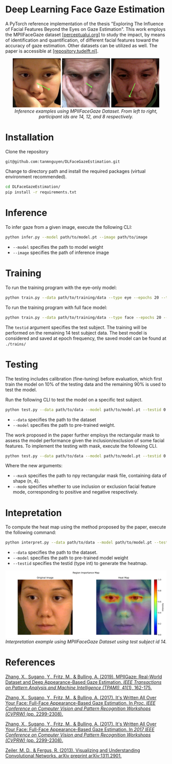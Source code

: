 # Deep Learning Face Gaze Estimation
A PyTorch reference implementation of the thesis "Exploring The Influence of Facial Features Beyond the Eyes on Gaze Estimation". This work employs the MPIIFaceGaze dataset [\[perceptualui.org\]](https://perceptualui.org/research/datasets/MPIIFaceGaze/) to study the impact, by means of identification and quantification, of different facial features toward the accuracy of gaze estimation. Other datasets can be utilized as well. The paper is accessible at [\[repository.tudelft.nl\]](http://resolver.tudelft.nl/uuid:df5c46b3-c9ec-4c88-8f73-32c03526be38).
<p align="center">
    <img src="assets/inference-example-1.png" alt="drawing" width="150">
    <img src="assets/inference-example-2.png" alt="drawing" width="150">
    <img src="assets/inference-example-3.png" alt="drawing" width="150">
    <em>Inference examples using MPIIFaceGaze Dataset. From left to right, participant ids are 14, 12, and 8 respectively.</em>
</p>


# Installation
Clone the repository
```bash
git@github.com:tanmnguyen/DLFaceGazeEstimation.git
```
Change to directory path and install the required packages (virtual environment recommended).
```bash
cd DLFaceGazeEstimation/
pip install -r requirements.txt
```
# Inference 
To infer gaze from a given image, execute the following CLI:
```bash
python infer.py --model path/to/model.pt --image path/to/image
```
- `--model` specifies the path to model weight 
- `--image` specifies the path of inference image 
# Training
To run the training program with the eye-only model:
```bash
python train.py --data path/to/training/data --type eye --epochs 20 --testid 14
```
To run the training program with full face model:
```bash
python train.py --data path/to/training/data --type face --epochs 20 --testid 14
```
The `testid` argument specifies the test subject. The training will be performed on the remaining 14 test subject data. The best model is considered and saved at epoch frequency, the saved model can be found at `./trains/`

# Testing 
The testing includes calibration (fine-tuning) before evaluation, which first train the model on 10% of the testing data and the remaining 90% is used to test the model. 

Run the following CLI to test the model on a specific test subject. 
```bash
python test.py --data path/to/data --model path/to/model.pt --testid 0
```
- `--data` specifies the path to the dataset 
- `--model` specifies the path to pre-trained weight.

The work proposed in the paper further employs the rectangular mask to assess the model performance given the inclusion/exclusion of some facial features. To implement the testing with mask, execute the following CLI.
```bash
python test.py --data path/to/data --model path/to/model.pt --testid 0 --mask path/to/mask.npy --mode [positive/negative]
```
Where the new arguments:
- `--mask` specifies the path to npy rectangular mask file, containing data of shape (n, 4). 
- `--mode` specifies whether to use inclusion or exclusion facial feature mode, corresponding to positive and negative respectively. 

# Intepretation 
To compute the heat map using the method proposed by the paper, execute the following command:
```bash 
python interpret.py --data path/to/data --model path/to/model.pt --testid id
```
- `--data` specifies the path to the dataset.
- `--model` specifies the path to pre-trained model weight 
- `--testid` specifies the testid (type int) to generate the heatmap. 

<p align="center">
    <img src="assets/interpretation-example-1.svg" alt="drawing">
    <em>Interpretation example using MPIIFaceGaze Dataset using test subject id 14.</em>
</p>

# References
[Zhang, X., Sugano, Y., Fritz, M., & Bulling, A. (2019). MPIIGaze: Real-World Dataset and Deep Appearance-Based Gaze Estimation. *IEEE Transactions on Pattern Analysis and Machine Intelligence (TPAMI)*, 41(1), 162-175.](https://doi.org/10.1109/TPAMI.2017.2778103)

[Zhang, X., Sugano, Y., Fritz, M., & Bulling, A. (2017). It's Written All Over Your Face: Full-Face Appearance-Based Gaze Estimation. In *Proc. IEEE Conference on Computer Vision and Pattern Recognition Workshops (CVPRW)* (pp. 2299-2308).](https://doi.org/10.1109/CVPRW.2017.284)

[Zhang, X., Sugano, Y., Fritz, M., & Bulling, A. (2017). It's Written All Over Your Face: Full-Face Appearance-Based Gaze Estimation. In *2017 IEEE Conference on Computer Vision and Pattern Recognition Workshops (CVPRW)* (pp. 2299-2308).](https://doi.org/10.1109/cvprw.2017.284)


[Zeiler, M. D., & Fergus, R. (2013). Visualizing and Understanding Convolutional Networks. arXiv preprint arXiv:1311.2901.](https://arxiv.org/abs/1311.2901)

